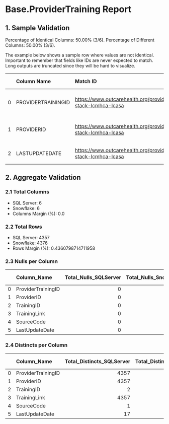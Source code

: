 # Base.ProviderTraining Report

## 1. Sample Validation

Percentage of Identical Columns: 50.00% (3/6).
Percentage of Different Columns: 50.00% (3/6).

The example below shows a sample row where values are not identical. Important to remember that fields like IDs are never expected to match. Long outputs are truncated since they will be hard to visualize.

|    | Column Name        | Match ID                                                                | SQL Server Value                     | Snowflake Value                      |
|---:|:-------------------|:------------------------------------------------------------------------|:-------------------------------------|:-------------------------------------|
|  0 | PROVIDERTRAININGID | https://www.outcarehealth.org/provider/listing/jenna-stack-lcmhca-lcasa | 4c7a1fe6-965d-497f-a373-535246db28a8 | 5dfb7591-79b0-48dd-9a81-2134288e0786 |
|  1 | PROVIDERID         | https://www.outcarehealth.org/provider/listing/jenna-stack-lcmhca-lcasa | 42395762-4149-0070-0000-000000000000 | 34ece493-8af3-4abd-aaa7-722094856745 |
|  2 | LASTUPDATEDATE     | https://www.outcarehealth.org/provider/listing/jenna-stack-lcmhca-lcasa | 2023-03-03 21:15:32.813              | 2023-03-03 21:15:32.813 -0800        |

## 2. Aggregate Validation

### 2.1 Total Columns
- SQL Server: 6
- Snowflake: 6
- Columns Margin (%): 0.0

### 2.2 Total Rows
- SQL Server: 4357
- Snowflake: 4376
- Rows Margin (%): 0.4360798714711958

### 2.3 Nulls per Column
|    | Column_Name        |   Total_Nulls_SQLServer |   Total_Nulls_Snowflake |   Margin (%) |
|---:|:-------------------|------------------------:|------------------------:|-------------:|
|  0 | ProviderTrainingID |                       0 |                       0 |            0 |
|  1 | ProviderID         |                       0 |                       0 |            0 |
|  2 | TrainingID         |                       0 |                       0 |            0 |
|  3 | TrainingLink       |                       0 |                       0 |            0 |
|  4 | SourceCode         |                       0 |                       0 |            0 |
|  5 | LastUpdateDate     |                       0 |                       0 |            0 |

### 2.4 Distincts per Column
|    | Column_Name        |   Total_Distincts_SQLServer |   Total_Distincts_Snowflake |   Margin (%) |
|---:|:-------------------|----------------------------:|----------------------------:|-------------:|
|  0 | ProviderTrainingID |                        4357 |                        4376 |          0.4 |
|  1 | ProviderID         |                        4357 |                        4376 |          0.4 |
|  2 | TrainingID         |                           2 |                           2 |          0   |
|  3 | TrainingLink       |                        4357 |                        4376 |          0.4 |
|  4 | SourceCode         |                           1 |                           1 |          0   |
|  5 | LastUpdateDate     |                          17 |                          17 |          0   |